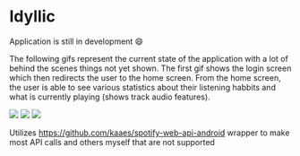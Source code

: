 # Idyllic
Application is still in development :smile:



The following gifs represent the current state of the application with a lot of behind the scenes things not yet shown. The first gif shows the login screen which then redirects the user to the home screen. From the home screen, the user is able to see various statistics about their listening habbits and what is currently playing (shows track audio features).

![](https://media.giphy.com/media/jpR3MrnJZXecYjirJn/giphy.webp) ![](https://media.giphy.com/media/RJ1UjGhHKzva5ARAZb/giphy.webp) ![](https://media.giphy.com/media/Vd2Bgm9vhbT2PUF0UB/giphy.webp)

Utilizes https://github.com/kaaes/spotify-web-api-android wrapper to make most API calls and others myself that are not supported
